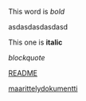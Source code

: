 This word is *bold*

asdasdasdasdasd

This one is **italic**

*blockquote*

[README](https://github.com/nardetblaser/otm2016/blob/master/kaytto-ohje.md)

[maarittelydokumentti](https://github.com/nardetblaser/otm2016/blob/master/maarittelydokumentti.md)
